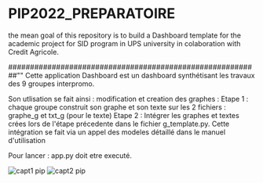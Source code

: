# PIP2022_PREPARATOIRE

the mean goal of  this repository is to build a Dashboard template for the academic project for SID program in UPS university in colaboration with Credit Agricole.

##########################################################""
Cette application Dashboard est un dashboard synthétisant les travaux des 9 groupes interpromo.

Son utlisation se fait ainsi :
   modification et creation des graphes : 
      Etape 1 : chaque groupe construit son graphe et son texte sur les 2 fichiers :
         graphe_g<num de groupe> et txt_g<num de groupe> (pour le texte)
      Etape 2 : Intégrer les graphes et textes crées lors de l'étape précedente dans le fichier 
         g<num de groupe>_template.py. Cette intégration se fait via un appel des modeles détaillé dans le manuel d'utilisation

   Pour lancer : app.py doit etre executé.
  
![capt1 pip](https://user-images.githubusercontent.com/59557570/146575753-843421dd-1ca9-4607-9f34-5de5082ad9bb.png)
![capt2 pip](https://user-images.githubusercontent.com/59557570/146575745-6f3c0eb9-2e6e-4df4-b206-0bcae5dccc9f.png)

